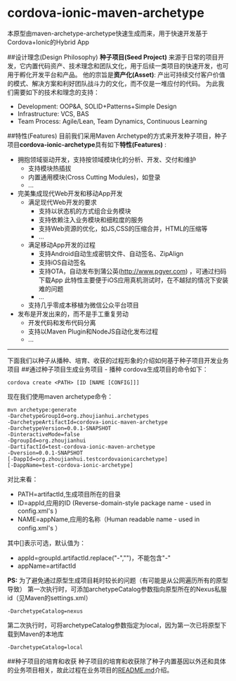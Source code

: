 # cordova-ionic-maven-archetype
本原型由maven-archetype-archetype快速生成而来，用于快速开发基于Cordova+Ionic的Hybrid App

##设计理念(Design Philosophy)
**种子项目(Seed Project)** 来源于日常的项目开发，它内置代码资产、技术理念和团队文化，用于后续一类项目的快速开发，也可用于孵化开发平台和产品。
他的宗旨是**资产化(Asset)**: 产出可持续交付客户价值的模式、解决方案和利好团队战斗力的文化，而不仅是一堆应付的代码。
为此我们需要如下的技术和理念的支持：

- Development: OOP&A, SOLID+Patterns+Simple Design
- Infrastructure: VCS, BAS
- Team Process: Agile/Lean, Team Dynamics, Continuous Learning

##特性(Features)
目前我们采用Maven Archetype的方式来开发种子项目，种子项目**cordova-ionic-archetype**具有如下**特性(Features)** : 

- 拥抱领域驱动开发，支持按领域模块化的分析、开发、交付和维护
    - 支持模块热插拔
    - 内置通用模块(Cross Cutting Modules)，如登录
    - ...
- 完美集成现代Web开发和移动App开发    
    - 满足现代Web开发的要求
        - 支持以状态机的方式组合业务模块
        - 支持依赖注入业务模块和细粒度的服务
        - 支持Web资源的优化，如JS,CSS的压缩合并，HTML的压缩等
        - ...
    - 满足移动App开发的过程
        - 支持Android自动生成密钥文件、自动签名、ZipAlign
        - 支持iOS自动签名
        - 支持OTA，自动发布到蒲公英(http://www.pgyer.com) ，可通过扫码下载App
          此特性主要便于iOS应用真机测试时，在不越狱的情况下安装难的问题
        - ...  
    - 支持几乎零成本移植为微信公众平台项目 
- 发布是开发出来的，而不是手工重复劳动
    - 开发代码和发布代码分离
    - 支持以Maven Plugin和NodeJS自动化发布过程
    - ...

---

下面我们以种子从播种、培育、收获的过程形象的介绍如何基于种子项目开发业务项目
##通过种子项目生成业务项目 - 播种
cordova生成项目的命令如下：
```
cordova create <PATH> [ID [NAME [CONFIG]]]
```

现在我们使用maven archetype命令：
```
mvn archetype:generate 
-DarchetypeGroupId=org.zhoujianhui.archetypes
-DarchetypeArtifactId=cordova-ionic-maven-archetype
-DarchetypeVersion=0.0.1-SNAPSHOT
-DinteractiveMode=false 
-DgroupId=org.zhoujianhui
-DartifactId=test-cordova-ionic-maven-archetype 
-Dversion=0.0.1-SNAPSHOT 
[-DappId=org.zhoujianhui.testcordovaionicarchetype] 
[-DappName=test-cordova-ionic-archetype]
```

对比来看：

- PATH=artifactId,生成项目所在的目录
- ID=appId,应用的ID (Reverse-domain-style package name - used in config.xml's <widget id>)
- NAME=appName,应用的名称（Human readable name - used in config.xml's <widget name>）

其中[]表示可选，默认值为：

- appId=groupId.artifactId.replace("-","")，不能包含"-"
- appName=artifactId

**PS:**
为了避免通过原型生成项目耗时较长的问题（有可能是从公网遍历所有的原型导致）
第一次执行时，可添加archetypeCatalog参数指向原型所在的Nexus私服id（见Maven的settings.xml）
```
-DarchetypeCatalog=nexus
```

第二次执行时，可将archetypeCatalog参数指定为local，因为第一次已将原型下载到Maven的本地库
```
-DarchetypeCatalog=local
```

##种子项目的培育和收获
种子项目的培育和收获除了种子内置基因以外还和具体的业务项目相关，故此过程在业务项目的[README.md](test-cordova-ionic-maven-archetype/README.md)介绍。
